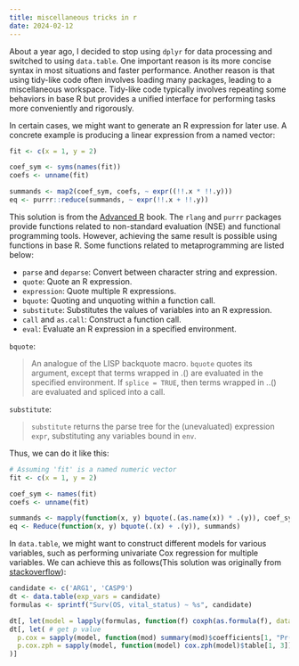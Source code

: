 ```yaml
---
title: miscellaneous tricks in r
date: 2024-02-12
---
```


About a year ago, I decided to stop using `dplyr` for data processing and switched to using `data.table`. One important reason is its more concise syntax in most situations and faster performance. Another reason is that using tidy-like code often involves loading many packages, leading to a miscellaneous workspace. Tidy-like code typically involves repeating some behaviors in base R but provides a unified interface for performing tasks more conveniently and rigorously.

In certain cases, we might want to generate an R expression for later use. A concrete example is producing a linear expression from a named vector:

```r
fit <- c(x = 1, y = 2)

coef_sym <- syms(names(fit))
coefs <- unname(fit)

summands <- map2(coef_sym, coefs, ~ expr((!!.x * !!.y)))
eq <- purrr::reduce(summands, ~ expr(!!.x + !!.y))
```

This solution is from the [Advanced R](https://adv-r.hadley.nz/quasiquotation.html#expr-case-studies) book. The `rlang` and `purrr` packages provide functions related to non-standard evaluation (NSE) and functional programming tools. However, achieving the same result is possible using functions in base R. Some functions related to metaprogramming are listed below:

- `parse` and `deparse`: Convert between character string and expression.
- `quote`: Quote an R expression.
- `expression`: Quote multiple R expressions.
- `bquote`: Quoting and unquoting within a function call.
- `substitute`: Substitutes the values of variables into an R expression.
- `call` and `as.call`: Construct a function call.
- `eval`: Evaluate an R expression in a specified environment.

`bquote`:

>An analogue of the LISP backquote macro. `bquote` quotes its argument, except that terms wrapped in .() are evaluated in the specified environment. If `splice = TRUE`, then terms wrapped in ..() are evaluated and spliced into a call.

`substitute`:

>`substitute` returns the parse tree for the (unevaluated) expression `expr`, substituting any variables bound in `env`.

Thus, we can do it like this:

```r
# Assuming 'fit' is a named numeric vector
fit <- c(x = 1, y = 2)

coef_sym <- names(fit)
coefs <- unname(fit)

summands <- mapply(function(x, y) bquote(.(as.name(x)) * .(y)), coef_sym, coefs, SIMPLIFY = FALSE)
eq <- Reduce(function(x, y) bquote(.(x) + .(y)), summands)
```

In `data.table`, we might want to construct different models for various variables, such as performing univariate Cox regression for multiple variables. We can achieve this as follows(This solution was originally from [stackoverflow](https://stackoverflow.com/)):

```r
candidate <- c('ARG1', 'CASP9')
dt <- data.table(exp_vars = candidate)
formulas <- sprintf("Surv(OS, vital_status) ~ %s", candidate)

dt[, let(model = lapply(formulas, function(f) coxph(as.formula(f), data = train)) ), by = exp_vars]
dt[, let( # get p value
  p.cox = sapply(model, function(mod) summary(mod)$coefficients[1, "Pr(>|z|)"]),
  p.cox.zph = sapply(model, function(model) cox.zph(model)$table[1, 3])
)]
```
